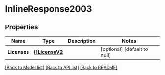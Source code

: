 # InlineResponse2003

## Properties
Name | Type | Description | Notes
------------ | ------------- | ------------- | -------------
**Licenses** | [**[]LicenseV2**](LicenseV2.md) |  | [optional] [default to null]

[[Back to Model list]](../README.md#documentation-for-models) [[Back to API list]](../README.md#documentation-for-api-endpoints) [[Back to README]](../README.md)


